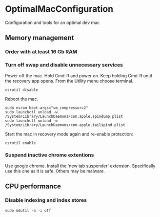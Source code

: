 # OptimalMacConfiguration
Configuration and tools for an optimal dev mac

## Memory management

### Order with at least 16 Gb RAM

### Turn off swap and disable unnecessary services

Power off the mac. Hold Cmd-R and power on. Keep holding Cmd-R until the recovery app opens. From the Utility menu choose terminal.

```
csrutil disable
```

Reboot the mac.

```
sudo nvram boot-args="vm_compressor=2"
sudo launchctl unload -w /System/Library/LaunchDaemons/com.apple.spindump.plist
sudo launchctl unload -w /System/Library/LaunchDaemons/com.apple.tailspind.plist
```

Start the mac in recovery mode again and re-enable protection:

```
csrutil enable
```

### Suspend inactive chrome extentions

Use google chrome. Install the 'new tab suspender' extension. Specifically use this one as it is safe. Others may be malware.

## CPU performance

### Disable indexing and index stores

```
sudo mdutil -a -i off

```
